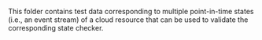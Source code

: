 This folder contains test data corresponding to multiple point-in-time states (i.e., an event stream) of a cloud
resource that can be used to validate the corresponding state checker.
